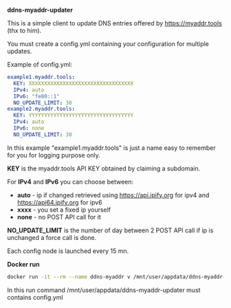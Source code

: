 **ddns-myaddr-updater**


This is a simple client to update DNS entries offered by https://myaddr.tools (thx to him).


You must create a config.yml containing your configuration for multiple updates.

Example of config.yml:
```yml
example1.myaddr.tools:
  KEY: XXXXXXXXXXXXXXXXXXXXXXXXXXXXXXXXXX
  IPv4: auto
  IPv6: "fe80::1"
  NO_UPDATE_LIMIT: 30
example2.myaddr.tools:
  KEY: YYYYYYYYYYYYYYYYYYYYYYYYYYYYYYYYYY
  IPv4: auto
  IPv6: none
  NO_UPDATE_LIMIT: 30
```

In this example "example1.myaddr.tools" is just a name easy to remember for you for logging purpose only.



**KEY** is the myaddr.tools API KEY obtained by claiming a subdomain.


For **IPv4** and **IPv6** you can choose between:
- **auto** - ip if changed retrieved using https://api.ipify.org for ipv4 and https://api64.ipify.org for ipv6
- **xxxx** - you set a fixed ip yourself
- **none** - no POST API call for it


**NO_UPDATE_LIMIT** is the number of day between 2 POST API call if ip is unchanged a force call is done.


Each config node is launched every 15 mn.


**Docker run**

```bash
docker run -it --rm --name ddns-myaddr v /mnt/user/appdata/ddns-myaddr-updater:/config waazaafr/ddns-myaddr-updater:latest
```

In this run command /mnt/user/appdata/ddns-myaddr-updater must contains config.yml